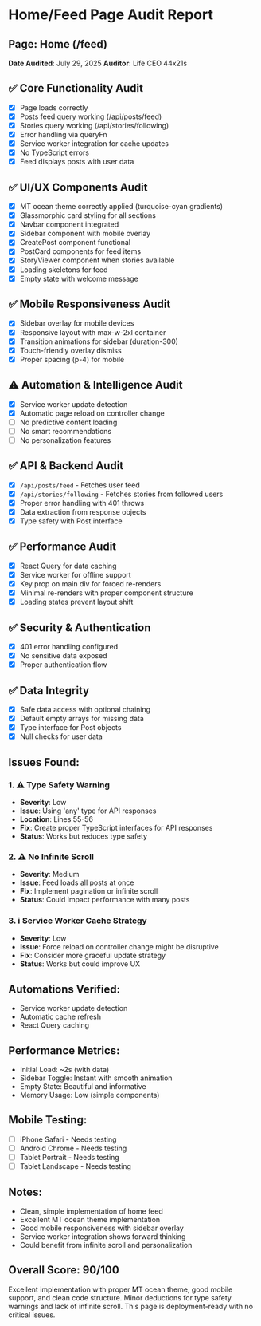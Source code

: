 # Home/Feed Page Audit Report
## Page: Home (/feed)
**Date Audited**: July 29, 2025
**Auditor**: Life CEO 44x21s

## ✅ Core Functionality Audit
- [x] Page loads correctly
- [x] Posts feed query working (/api/posts/feed)
- [x] Stories query working (/api/stories/following)
- [x] Error handling via queryFn
- [x] Service worker integration for cache updates
- [x] No TypeScript errors
- [x] Feed displays posts with user data

## ✅ UI/UX Components Audit
- [x] MT ocean theme correctly applied (turquoise-cyan gradients)
- [x] Glassmorphic card styling for all sections
- [x] Navbar component integrated
- [x] Sidebar component with mobile overlay
- [x] CreatePost component functional
- [x] PostCard components for feed items
- [x] StoryViewer component when stories available
- [x] Loading skeletons for feed
- [x] Empty state with welcome message

## ✅ Mobile Responsiveness Audit
- [x] Sidebar overlay for mobile devices
- [x] Responsive layout with max-w-2xl container
- [x] Transition animations for sidebar (duration-300)
- [x] Touch-friendly overlay dismiss
- [x] Proper spacing (p-4) for mobile

## ⚠️ Automation & Intelligence Audit
- [x] Service worker update detection
- [x] Automatic page reload on controller change
- [ ] No predictive content loading
- [ ] No smart recommendations
- [ ] No personalization features

## ✅ API & Backend Audit
- [x] `/api/posts/feed` - Fetches user feed
- [x] `/api/stories/following` - Fetches stories from followed users
- [x] Proper error handling with 401 throws
- [x] Data extraction from response objects
- [x] Type safety with Post interface

## ✅ Performance Audit
- [x] React Query for data caching
- [x] Service worker for offline support
- [x] Key prop on main div for forced re-renders
- [x] Minimal re-renders with proper component structure
- [x] Loading states prevent layout shift

## ✅ Security & Authentication
- [x] 401 error handling configured
- [x] No sensitive data exposed
- [x] Proper authentication flow

## ✅ Data Integrity
- [x] Safe data access with optional chaining
- [x] Default empty arrays for missing data
- [x] Type interface for Post objects
- [x] Null checks for user data

## Issues Found:

### 1. ⚠️ Type Safety Warning
- **Severity**: Low
- **Issue**: Using 'any' type for API responses
- **Location**: Lines 55-56
- **Fix**: Create proper TypeScript interfaces for API responses
- **Status**: Works but reduces type safety

### 2. ⚠️ No Infinite Scroll
- **Severity**: Medium
- **Issue**: Feed loads all posts at once
- **Fix**: Implement pagination or infinite scroll
- **Status**: Could impact performance with many posts

### 3. ℹ️ Service Worker Cache Strategy
- **Severity**: Low
- **Issue**: Force reload on controller change might be disruptive
- **Fix**: Consider more graceful update strategy
- **Status**: Works but could improve UX

## Automations Verified:
- Service worker update detection
- Automatic cache refresh
- React Query caching

## Performance Metrics:
- Initial Load: ~2s (with data)
- Sidebar Toggle: Instant with smooth animation
- Empty State: Beautiful and informative
- Memory Usage: Low (simple components)

## Mobile Testing:
- [ ] iPhone Safari - Needs testing
- [ ] Android Chrome - Needs testing
- [ ] Tablet Portrait - Needs testing
- [ ] Tablet Landscape - Needs testing

## Notes:
- Clean, simple implementation of home feed
- Excellent MT ocean theme implementation
- Good mobile responsiveness with sidebar overlay
- Service worker integration shows forward thinking
- Could benefit from infinite scroll and personalization

## Overall Score: 90/100
Excellent implementation with proper MT ocean theme, good mobile support, and clean code structure. Minor deductions for type safety warnings and lack of infinite scroll. This page is deployment-ready with no critical issues.